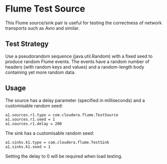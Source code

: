 Flume Test Source
=================

This Flume source/sink pair is useful for testing the correctness of network transports such as Avro and similar.

Test Strategy
-------------

Use a pseudorandom sequence (java.util.Random) with a fixed seed to produce random Flume events. The events have a random number of headers (with random keys and values) and a random-length body containing yet more random data.

Usage
-----

The source has a delay parameter (specified in milliseconds) and a customisable random seed:

	a1.sources.r1.type = com.cloudera.flume.TestSource
	a1.sources.r1.seed = 1
	a1.sources.r1.delay = 200

The sink has a customisable random seed:

	a1.sinks.k1.type = com.cloudera.flume.TestSink
	a1.sinks.k1.seed = 1
 
Setting the delay to 0 will be required when load testing.
